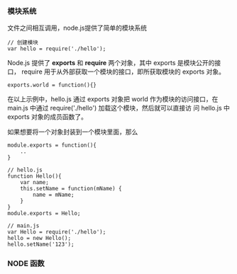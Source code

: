### 模块系统
文件之间相互调用，node.js提供了简单的模块系统

    // 创建模块
    var hello = require('./hello');
    
Node.js 提供了 **exports** 和 **require** 两个对象，其中 exports 是模块公开的接口，
require 用于从外部获取一个模块的接口，即所获取模块的 exports 对象。
    
    exports.world = function(){}


在以上示例中，hello.js 通过 exports 对象把 world 作为模块的访问接口，在 main.js 中通过 require('./hello')
 加载这个模块，然后就可以直接访 问 hello.js 中 exports 对象的成员函数了。
 
 如果想要将一个对象封装到一个模块里面，那么
 
    module.exports = function(){
        ..
    }
    
    // hello.js
    function Hello(){
        var name;
        this.setName = function(mName) {
            name = mName;
        }
    }
    module.exports = Hello;
    
    // main.js
    var Hello = require('./hello');
    hello = new Hello();
    hello.setName('123');
    
    
### NODE 函数

